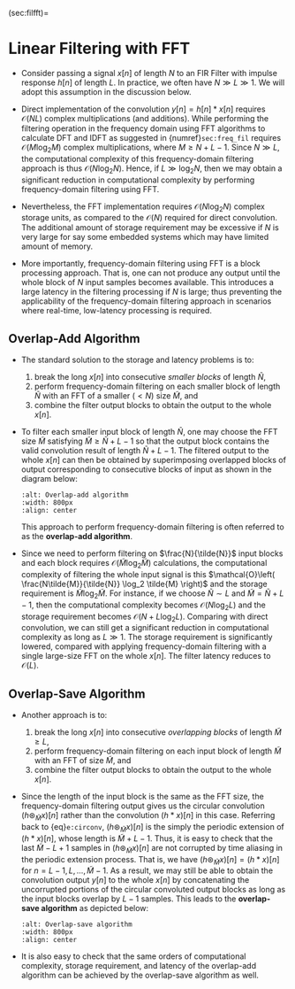 (sec:filfft)=
# Linear Filtering with FFT

* Consider passing a signal $x[n]$ of length $N$ to an FIR Filter with
  impulse response $h[n]$ of length $L$. In practice, we often have $N
  \gg L \gg 1$. We will adopt this assumption in the discussion below.

* Direct implementation of the convolution $y[n] = h[n]*x[n]$
  requires $\mathcal{O}(NL)$ complex multiplications (and
  additions). While performing the filtering operation in the
  frequency domain using FFT algorithms to calculate DFT and IDFT as
  suggested in {numref}`sec:freq_fil` requires $\mathcal{O}(M\log_2
  M)$ complex multiplications, where $M \geq N+L-1$. Since $N \gg L$,
  the computational complexity of this frequency-domain filtering
  approach is thus $\mathcal{O}(N\log_2 N)$. Hence, if $L \gg \log_2
  N$, then we may obtain a significant reduction in computational
  complexity by performing frequency-domain filtering using FFT.

* Nevertheless, the FFT implementation requires $\mathcal{O}(N\log_2
  N)$ complex storage units, as compared to the $\mathcal{O}(N)$
  required for direct convolution. The additional amount of storage
  requirement may be excessive if $N$ is very large for say some
  embedded systems which may have limited amount of memory.

* More importantly, frequency-domain filtering using FFT is a block
  processing approach. That is, one can not produce any output until
  the whole block of $N$ input samples becomes available. This
  introduces a large latency in the filtering processing if $N$ is
  large; thus preventing the applicability of the frequency-domain
  filtering approach in scenarios where real-time, low-latency
  processing is required.

## Overlap-Add Algorithm
* The standard solution to the storage and latency problems is to:
  1. break the long $x[n]$ into consecutive *smaller blocks* of length
     $\tilde{N}$,
  2. perform frequency-domain filtering on each smaller block of
     length $\tilde{N}$ with an FFT of a smaller ($< N$) size $\tilde{M}$, and
  3. combine the filter output blocks to obtain the output to the
     whole $x[n]$.
     
* To filter each smaller input block of length $\tilde{N}$, one may choose the
  FFT size $\tilde{M}$ satisfying $\tilde{M} \geq \tilde{N} + L -1$ so
  that the output block contains the valid convolution result of
  length $\tilde{N} + L -1$. The filtered output to the whole $x[n]$
  can then be obtained by superimposing overlapped blocks of output corresponding
  to consecutive blocks of input as shown in the diagram below:
  ```{image} ../figs/ola.jpg 
  :alt: Overlap-add algorithm 
  :width: 800px
  :align: center 
  ``` 
  This approach to perform frequency-domain
  filtering is often referred to as the **overlap-add algorithm**.

* Since we need to perform filtering on $\frac{N}{\tilde{N}}$ input
  blocks and each block requires $\mathcal{O}(\tilde{M} \log_2
  \tilde{M})$ calculations, the computational complexity of filtering
  the whole input signal is this $\mathcal{O}\left(
  \frac{N\tilde{M}}{\tilde{N}} \log_2 \tilde{M} \right)$ and the
  storage requirement is $\tilde{M} \log_2 \tilde{M}$. For instance,
  if we choose $\tilde{N} \sim L$ and $\tilde{M} = \tilde{N}+L-1$,
  then the computational complexity becomes $\mathcal{O}(N\log_2 L)$
  and the storage requirement becomes $\mathcal{O}(N+ L\log_2
  L)$. Comparing with direct convolution, we can still get a
  significant reduction in computational complexity as long as $L \gg
  1$. The storage requirement is significantly lowered, compared with
  applying frequency-domain filtering with a single large-size FFT on
  the whole $x[n]$. The filter latency reduces to $\mathcal{O}(L)$. 
  
## Overlap-Save Algorithm
* Another approach is to:
  1. break the long $x[n]$ into consecutive *overlapping blocks* of
     length $\tilde{M} \geq L$,
  2. perform frequency-domain filtering on each input block of
     length $\tilde{M}$ with an FFT of size $\tilde{M}$, and
  3. combine the filter output blocks to obtain the output to the
     whole $x[n]$.

* Since the length of the input block is the same as the FFT size, 
  the frequency-domain filtering output gives
  us the circular convolution $(h \circledast_{\tilde{M}} x)[n]$
  rather than the convolution $(h*x)[n]$ in this case. Referring
  back to  {eq}`e:circonv`, $(h\circledast_{\tilde{M}} x)[n]$ is the
  simply the periodic extension of $(h*x)[n]$, whose length is
  $\tilde{M}+L-1$. Thus, it is easy to check that the last $\tilde{M}-L+1$
  samples in $(h\circledast_{\tilde{M}} x)[n]$ are not corrupted by 
  time aliasing in the periodic extension process. That is, we have
  $(h\circledast_{\tilde{M}} x)[n] = (h*x)[n]$ for $n=L-1, L, \ldots,
  \tilde{M}-1$. As a result, we may still be able to obtain the
  convolution output $y[n]$ to the whole $x[n]$ by concatenating the
  uncorrupted portions of the circular convoluted output blocks as
  long as the input blocks overlap by $L-1$ samples. This leads to the
 **overlap-save algorithm** as depicted below:
  ```{image} ../figs/ols.jpg 
  :alt: Overlap-save algorithm 
  :width: 800px
  :align: center 
  ```

* It is also easy to check that the same orders of computational
  complexity, storage requirement, and latency of the overlap-add
  algorithm can be achieved by the overlap-save algorithm as well.


